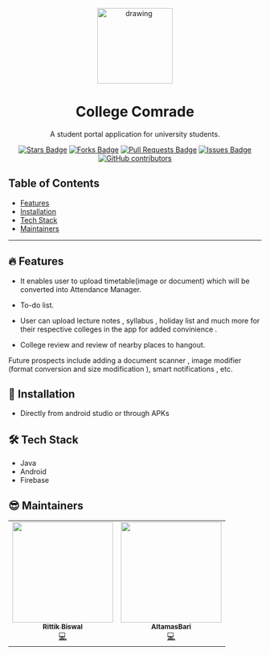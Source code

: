 <p align="center">
 <img src="https://user-images.githubusercontent.com/58841158/110660779-e8524180-81e9-11eb-9e4e-b0099d296ada.png" alt="drawing" height="150" width="150"> 
</p>

 <h1 align="center"> College Comrade</h1>

<p align="center"> A student portal application for university students.</p>

<p align="center">
<a href="https://github.com/Developer-Student-Clubs-VSSUT-Burla/College-Comrade/stargazers"><img src="https://img.shields.io/github/stars/Developer-Student-Clubs-VSSUT-Burla/College-Comrade" alt="Stars Badge"/></a>
<a href="https://github.com/Developer-Student-Clubs-VSSUT-Burla/College-Comrade/network/members"><img src="https://img.shields.io/github/forks/Developer-Student-Clubs-VSSUT-Burla/College-Comrade" alt="Forks Badge"/></a>
<a href="https://github.com/Developer-Student-Clubs-VSSUT-Burla/College-Comrade/pulls"><img src="https://img.shields.io/github/issues-pr/Developer-Student-Clubs-VSSUT-Burla/College-Comrade" alt="Pull Requests Badge"/></a>
<a href="https://github.com/Developer-Student-Clubs-VSSUT-Burla/College-Comrade/issues"><img src="https://img.shields.io/github/issues/Developer-Student-Clubs-VSSUT-Burla/College-Comrade" alt="Issues Badge"/></a>
<a href="https://github.com/abhisheknaiidu/awesome-github-profile-readme/graphs/contributors"><img alt="GitHub contributors" src="https://img.shields.io/github/contributors/Developer-Student-Clubs-VSSUT-Burla/College-Comrade"></a>
</p>
 
## Table of Contents

- [Features](#features)
- [Installation](#installation)
- [Tech Stack](#tech-stack)
- [Maintainers](#maintainers)

---
## 🔥 Features

- It enables user to upload timetable(image or document) which will be converted into Attendance Manager. 

- To-do list.

- User can upload lecture notes , syllabus , holiday list and much more for their respective colleges in the app for added convinience . 

- College review and review of nearby places to hangout.

Future prospects include adding a document scanner , image modifier (format conversion and size modification ), smart notifications , etc.

## 🚀 Installation

- Directly from android studio or through APKs

##  🛠 Tech Stack

- Java 
- Android
- Firebase
 
## 😎 Maintainers 

<table>
  <tbody><tr>
    <td align="center"><a href="https://github.com/Rittik-Biswal2000"><img alt="" src="https://avatars.githubusercontent.com/Rittik-Biswal2000" width="200px;"><br><sub><b> Rittik Biswal </b></sub></a><br><a href="https://github.com/CSwala/CSwala-android/commits?author=riturajjain2000" title="Code">💻 </a></td> </a></td>
    <td align="center"><a href="https://github.com/AltamasBari"><img alt="" src="https://avatars.githubusercontent.com/AltamasBari" width="200px;"><br><sub><b> AltamasBari </b></sub></a><br><a href="https://github.com/CSwala/CSwala-android/commits?author=Bharat155" title="Code">💻 </a></td> </a></td>
     
    
  </tr>
</tbody></table>
